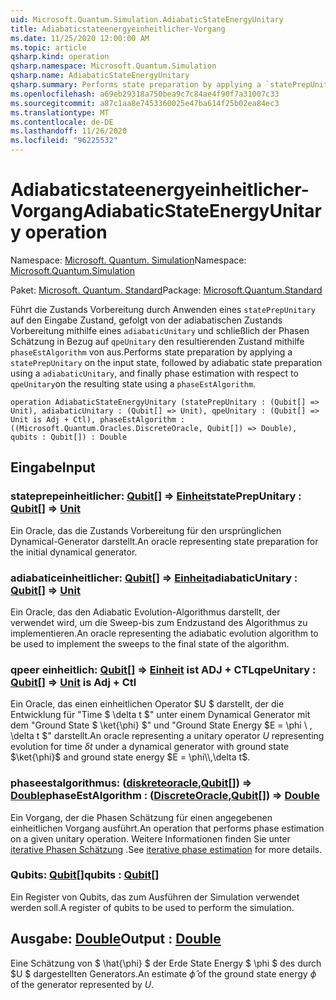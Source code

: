 ```yaml
---
uid: Microsoft.Quantum.Simulation.AdiabaticStateEnergyUnitary
title: Adiabaticstateenergyeinheitlicher-Vorgang
ms.date: 11/25/2020 12:00:00 AM
ms.topic: article
qsharp.kind: operation
qsharp.namespace: Microsoft.Quantum.Simulation
qsharp.name: AdiabaticStateEnergyUnitary
qsharp.summary: Performs state preparation by applying a `statePrepUnitary` on the input state, followed by adiabatic state preparation using a `adiabaticUnitary`, and finally phase estimation with respect to `qpeUnitary`on the resulting state using a `phaseEstAlgorithm`.
ms.openlocfilehash: a69eb29318a750bea9c7c84ae4f90f7a31007c33
ms.sourcegitcommit: a87c1aa8e7453360025e47ba614f25b02ea84ec3
ms.translationtype: MT
ms.contentlocale: de-DE
ms.lasthandoff: 11/26/2020
ms.locfileid: "96225532"
---
```

# <a name="adiabaticstateenergyunitary-operation"></a><span data-ttu-id="28478-102">Adiabaticstateenergyeinheitlicher-Vorgang</span><span class="sxs-lookup"><span data-stu-id="28478-102">AdiabaticStateEnergyUnitary operation</span></span>

<span data-ttu-id="28478-103">Namespace: [Microsoft. Quantum. Simulation](xref:Microsoft.Quantum.Simulation)</span><span class="sxs-lookup"><span data-stu-id="28478-103">Namespace: [Microsoft.Quantum.Simulation](xref:Microsoft.Quantum.Simulation)</span></span>

<span data-ttu-id="28478-104">Paket: [Microsoft. Quantum. Standard](https://nuget.org/packages/Microsoft.Quantum.Standard)</span><span class="sxs-lookup"><span data-stu-id="28478-104">Package: [Microsoft.Quantum.Standard](https://nuget.org/packages/Microsoft.Quantum.Standard)</span></span>


<span data-ttu-id="28478-105">Führt die Zustands Vorbereitung durch Anwenden eines `statePrepUnitary` auf den Eingabe Zustand, gefolgt von der adiabatischen Zustands Vorbereitung mithilfe eines `adiabaticUnitary` und schließlich der Phasen Schätzung in Bezug auf `qpeUnitary` den resultierenden Zustand mithilfe `phaseEstAlgorithm` von aus.</span><span class="sxs-lookup"><span data-stu-id="28478-105">Performs state preparation by applying a `statePrepUnitary` on the input state, followed by adiabatic state preparation using a `adiabaticUnitary`, and finally phase estimation with respect to `qpeUnitary`on the resulting state using a `phaseEstAlgorithm`.</span></span>

```qsharp
operation AdiabaticStateEnergyUnitary (statePrepUnitary : (Qubit[] => Unit), adiabaticUnitary : (Qubit[] => Unit), qpeUnitary : (Qubit[] => Unit is Adj + Ctl), phaseEstAlgorithm : ((Microsoft.Quantum.Oracles.DiscreteOracle, Qubit[]) => Double), qubits : Qubit[]) : Double
```


## <a name="input"></a><span data-ttu-id="28478-106">Eingabe</span><span class="sxs-lookup"><span data-stu-id="28478-106">Input</span></span>

### <a name="stateprepunitary--qubit--unit"></a><span data-ttu-id="28478-107">stateprepeinheitlicher: [Qubit](xref:microsoft.quantum.lang-ref.qubit)[] => [Einheit](xref:microsoft.quantum.lang-ref.unit)</span><span class="sxs-lookup"><span data-stu-id="28478-107">statePrepUnitary : [Qubit](xref:microsoft.quantum.lang-ref.qubit)[] => [Unit](xref:microsoft.quantum.lang-ref.unit)</span></span> 

<span data-ttu-id="28478-108">Ein Oracle, das die Zustands Vorbereitung für den ursprünglichen Dynamical-Generator darstellt.</span><span class="sxs-lookup"><span data-stu-id="28478-108">An oracle representing state preparation for the initial dynamical generator.</span></span>


### <a name="adiabaticunitary--qubit--unit"></a><span data-ttu-id="28478-109">adiabaticeinheitlicher: [Qubit](xref:microsoft.quantum.lang-ref.qubit)[] => [Einheit](xref:microsoft.quantum.lang-ref.unit)</span><span class="sxs-lookup"><span data-stu-id="28478-109">adiabaticUnitary : [Qubit](xref:microsoft.quantum.lang-ref.qubit)[] => [Unit](xref:microsoft.quantum.lang-ref.unit)</span></span> 

<span data-ttu-id="28478-110">Ein Oracle, das den Adiabatic Evolution-Algorithmus darstellt, der verwendet wird, um die Sweep-bis zum Endzustand des Algorithmus zu implementieren.</span><span class="sxs-lookup"><span data-stu-id="28478-110">An oracle representing the adiabatic evolution algorithm to be used to implement the sweeps to the final state of the algorithm.</span></span>


### <a name="qpeunitary--qubit--unit--is-adj--ctl"></a><span data-ttu-id="28478-111">qpeer einheitlich: [Qubit](xref:microsoft.quantum.lang-ref.qubit)[] => [Einheit](xref:microsoft.quantum.lang-ref.unit)  ist ADJ + CTL</span><span class="sxs-lookup"><span data-stu-id="28478-111">qpeUnitary : [Qubit](xref:microsoft.quantum.lang-ref.qubit)[] => [Unit](xref:microsoft.quantum.lang-ref.unit)  is Adj + Ctl</span></span>

<span data-ttu-id="28478-112">Ein Oracle, das einen einheitlichen Operator $U $ darstellt, der die Entwicklung für "Time $ \delta t $" unter einem Dynamical Generator mit dem "Ground State $ \ket{\phi} $" und "Ground State Energy $E = \phi \\ , \delta t $" darstellt.</span><span class="sxs-lookup"><span data-stu-id="28478-112">An oracle representing a unitary operator $U$ representing evolution for time $\delta t$ under a dynamical generator with ground state $\ket{\phi}$ and ground state energy $E = \phi\\,\delta t$.</span></span>


### <a name="phaseestalgorithm--discreteoraclequbit--double"></a><span data-ttu-id="28478-113">phaseestalgorithmus: ([diskreteoracle](xref:Microsoft.Quantum.Oracles.DiscreteOracle),[Qubit](xref:microsoft.quantum.lang-ref.qubit)[]) => [Double](xref:microsoft.quantum.lang-ref.double)</span><span class="sxs-lookup"><span data-stu-id="28478-113">phaseEstAlgorithm : ([DiscreteOracle](xref:Microsoft.Quantum.Oracles.DiscreteOracle),[Qubit](xref:microsoft.quantum.lang-ref.qubit)[]) => [Double](xref:microsoft.quantum.lang-ref.double)</span></span> 

<span data-ttu-id="28478-114">Ein Vorgang, der die Phasen Schätzung für einen angegebenen einheitlichen Vorgang ausführt.</span><span class="sxs-lookup"><span data-stu-id="28478-114">An operation that performs phase estimation on a given unitary operation.</span></span>
<span data-ttu-id="28478-115">Weitere Informationen finden Sie unter [iterative Phasen Schätzung](/quantum/libraries/characterization#iterative-phase-estimation) .</span><span class="sxs-lookup"><span data-stu-id="28478-115">See [iterative phase estimation](/quantum/libraries/characterization#iterative-phase-estimation) for more details.</span></span>


### <a name="qubits--qubit"></a><span data-ttu-id="28478-116">Qubits: [Qubit](xref:microsoft.quantum.lang-ref.qubit)[]</span><span class="sxs-lookup"><span data-stu-id="28478-116">qubits : [Qubit](xref:microsoft.quantum.lang-ref.qubit)[]</span></span>

<span data-ttu-id="28478-117">Ein Register von Qubits, das zum Ausführen der Simulation verwendet werden soll.</span><span class="sxs-lookup"><span data-stu-id="28478-117">A register of qubits to be used to perform the simulation.</span></span>



## <a name="output--double"></a><span data-ttu-id="28478-118">Ausgabe: [Double](xref:microsoft.quantum.lang-ref.double)</span><span class="sxs-lookup"><span data-stu-id="28478-118">Output : [Double](xref:microsoft.quantum.lang-ref.double)</span></span>

<span data-ttu-id="28478-119">Eine Schätzung von $ \hat{\phi} $ der Erde State Energy $ \phi $ des durch $U $ dargestellten Generators.</span><span class="sxs-lookup"><span data-stu-id="28478-119">An estimate $\hat{\phi}$ of the ground state energy $\phi$ of the generator represented by $U$.</span></span>